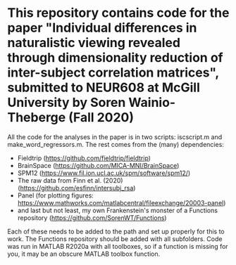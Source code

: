 # This repository contains code for the paper "Individual differences in naturalistic viewing revealed through dimensionality reduction of inter-subject correlation matrices", submitted to NEUR608 at McGill University by Soren Wainio-Theberge (Fall 2020)

All the code for the analyses in the paper is in two scripts: iscscript.m and make_word_regressors.m. The rest comes from the (many) dependencies:

- Fieldtrip (https://github.com/fieldtrip/fieldtrip)
- BrainSpace (https://github.com/MICA-MNI/BrainSpace)
- SPM12 (https://www.fil.ion.ucl.ac.uk/spm/software/spm12/)
- The raw data from Finn et al. (2020) (https://github.com/esfinn/intersubj_rsa)
- Panel (for plotting figures: https://www.mathworks.com/matlabcentral/fileexchange/20003-panel)
- and last but not least, my own Frankenstein's monster of a Functions repository (https://github.com/SorenWT/Functions)

Each of these needs to be added to the path and set up properly for this to work. The Functions repository should be added with all subfolders.
Code was run in MATLAB R2020a with all toolboxes, so if a function is missing for you, it may be an obscure MATLAB toolbox function.
